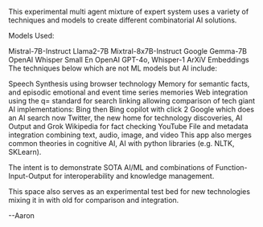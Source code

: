 This experimental multi agent mixture of expert system uses a variety of techniques and models to create different combinatorial AI solutions.

Models Used:

Mistral-7B-Instruct
Llama2-7B
Mixtral-8x7B-Instruct
Google Gemma-7B
OpenAI Whisper Small En
OpenAI GPT-4o, Whisper-1
ArXiV Embeddings
The techniques below which are not ML models but AI include:

Speech Synthesis using browser technology
Memory for semantic facts, and episodic emotional and event time series memories
Web integration using the q= standard for search linking allowing comparison of tech giant AI implementations:
Bing then Bing copilot with click 2
Google which does an AI search now
Twitter, the new home for technology discoveries, AI Output and Grok
Wikipedia for fact checking
YouTube
File and metadata integration combining text, audio, image, and video
This app also merges common theories in cognitive AI, AI with python libraries (e.g. NLTK, SKLearn).

The intent is to demonstrate SOTA AI/ML and combinations of Function-Input-Output for interoperability and knowledge management.

This space also serves as an experimental test bed for new technologies mixing it in with old for comparison and integration.

--Aaron
